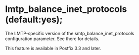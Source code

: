 # lmtp_balance_inet_protocols (default:yes); 

 The LMTP-specific version of the smtp_balance_inet_protocols
configuration parameter. See there for details. 

 This feature is available in Postfix 3.3 and later.  


